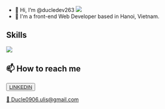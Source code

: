 - 🎉 Hi, I’m @ducledev263 <img src="https://user-images.githubusercontent.com/18350557/176309783-0785949b-9127-417c-8b55-ab5a4333674e.gif" />
- 📍 I'm a front-end Web Developer based in Hanoi, Vietnam.
<h2>Skills</h2>
<img src="https://skillicons.dev/icons?i=html,css,js,ts,react,github" />
<h2> 📫 How to reach me</h2>
<button><a href="https://www.linkedin.com/in/ducle0906/" />LINKEDIN</button>
<p>📧 Ducle0906.ulis@gmail.com</p>

<!---
ducledev263/ducledev263 is a ✨ special ✨ repository because its `README.md` (this file) appears on your GitHub profile.
You can click the Preview link to take a look at your changes.
--->
